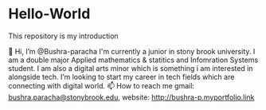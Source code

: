 # Hello-World
This repository is my introduction

👋 Hi, I’m @Bushra-paracha
I'm currently a junior in stony brook university. I am a double major Applied mathematics & statitics and Infomration Systems student.
I am also a digital arts minor which is something i am interested in alongside tech.
I’m looking to start my career in tech fields which are connecting with digital world.
📫 How to reach me gmail: bushra.paracha@stonybrook.edu, website: http://bushra-p.myportfolio.link
